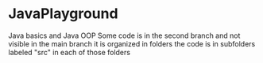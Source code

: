 # JavaPlayground
Java basics and Java OOP
Some code is in the second branch and not visible in the main branch
it is organized in folders 
the code is in subfolders labeled "src" in each of those folders 
